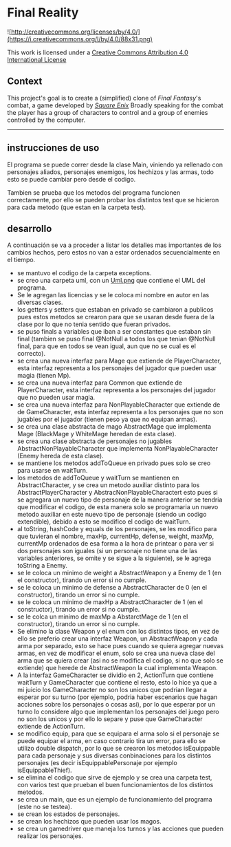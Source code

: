 Final Reality
=============

![http://creativecommons.org/licenses/by/4.0/](https://i.creativecommons.org/l/by/4.0/88x31.png)

This work is licensed under a 
[Creative Commons Attribution 4.0 International License](http://creativecommons.org/licenses/by/4.0/)

Context
-------

This project's goal is to create a (simplified) clone of _Final Fantasy_'s combat, a game developed
by [_Square Enix_](https://www.square-enix.com)
Broadly speaking for the combat the player has a group of characters to control and a group of 
enemies controlled by the computer.

---

## instrucciones de uso

El programa se puede correr desde la clase Main, viniendo ya rellenado con personajes aliados, personajes enemigos, 
los hechizos y las armas, todo esto se puede cambiar pero desde el codigo.

Tambien se prueba que los metodos del programa funcionen correctamente, por ello se pueden probar los distintos test que
se hicieron para cada metodo (que estan en la carpeta test).

## desarrollo

A continuación se va a proceder a listar los detalles mas importantes de los cambios hechos, pero estos no
van a estar ordenados secuencialmente en el tiempo.

- se mantuvo el codigo de la carpeta exceptions.
- se creo una carpeta uml, con un 
  [Uml.png](https://github.com/dcc-cc3002/final-reality-java-overexpOG/blob/0e05140fe9f7ea0d5c6896d3ceab586c7fa55c07/uml/Uml.png) 
  que contiene el UML del programa.
- Se le agregan las licencias y se le coloca mi nombre en autor en las diversas clases.
- los getters y setters que estaban en privado se cambiaron a publicos pues estos metodos se crearon para que
  se usaran desde fuera de la clase por lo que no tenia sentido que fueran privados.
- se puso finals a variables que iban a ser constantes que estaban sin final (tambien se puso final @NotNull
  a todos los que tenian @NotNull final, para que en todos se vean igual, aun que no se cual es el correcto).
- se crea una nueva interfaz para Mage que extiende de PlayerCharacter, esta interfaz representa a los personajes
  del jugador que pueden usar magia (tienen Mp).
- se crea una nueva interfaz para Common que extiende de PlayerCharacter, esta interfaz representa a los 
  personajes del jugador que no pueden usar magia.
- se crea una nueva interfaz para NonPlayableCharacter que extiende de de GameCharacter, esta interfaz representa
  a los personajes que no son jugables por el jugador (tienen peso ya que no equipan armas).
- se crea una clase abstracta de mago AbstractMage que implementa Mage (BlackMage y WhiteMage heredan de esta clase).
- se crea una clase abstracta de personajes no jugables AbstractNonPlayableCharacter que implementa
  NonPlayableCharacter (Enemy hereda de esta clase).
- se mantiene los metodos addToQueue en privado pues solo se creo para usarse en waitTurn.
- los metodos de addToQueue y waitTurn se mantienen en AbstractCharacter, y se crea un metodo auxiliar distinto para
  los AbstractPlayerCharacter y AbstracNonPlayableCharactert esto pues si se agregara un nuevo tipo de personaje de la 
  manera anterior se tendria que modificar el codigo, de esta manera solo se programaria un nuevo metodo auxiliar en este 
  nuevo tipo de personaje (siendo un codigo extendible), debido a esto se modifico el codigo de waitTurn.
- al toString, hashCode y equals de los personajes, se les modifico para que tuvieran el nombre, maxHp, currentHp,
  defense, weight, maxMp, currentMp ordenados de esa forma a la hora de printear o para ver si dos personajes son 
  iguales (si un personaje no tiene una de las variables anteriores, se omite y se sigue a la siguiente), se le
  agrega toString a Enemy.
- se le coloca un minimo de weight a AbstractWeapon y a Enemy de 1 (en el constructor), tirando un error 
  si no cumple.
- se le coloca un minimo de defense a AbstractCharacter de 0 (en el constructor), tirando un error si no cumple.
- se le coloca un minimo de maxHp a AbstractCharacter de 1 (en el constructor), tirando un error si no cumple.
- se le colca un minimo de maxMp a AbstarctMage de 1 (en el constructor), tirando un error si no cumple.
- Se elimino la clase Weapon y el enum con los distintos tipos, en vez de ello se preferio crear una interfaz Weapon,
  un AbstractWeapon y cada arma por separado, esto se hace pues cuando se quiera agregar nuevas armas, en vez de
  modificar el enum, solo se crea una nueva clase del arma que se quiera crear (asi no se modifica el codigo, si no 
  que solo se extiende) que herede de AbstractWeapon la cual implementa Weapon.
- A la interfaz GameCharacter se dividio en 2, ActionTurn que contiene waitTurn y GameCharacter que contiene el 
  resto, esto lo hice ya que a mi juicio los GameCharacter no son los unicos que podrian llegar a esperar por su
  turno (por ejemplo, podria haber escenarios que hagan acciones sobre los personajes o cosas asi), por lo que
  esperar por un turno lo considere algo que implementan los personajes del juego pero no son los unicos y por
  ello lo separe y puse que GameCharacter extiende de ActionTurn.
- se modifico equip, para que se equipara el arma solo si el personaje se puede equipar el arma, en caso contrario
  tira un error, para ello se utilizo double dispatch, por lo que se crearon los metodos isEquippable para cada 
  personaje y sus diversas conbinaciones para los distintos personajes (es decir isEquippablePersonaje por ejemplo
  isEquippableThief).
- se elimina el codigo que sirve de ejemplo y se crea una carpeta test, con varios test que prueban el buen 
  funcionamientos de los distintos metodos.
- se crea un main, que es un ejemplo de funcionamiento del programa (este no se testea).
- se crean los estados de personajes.
- se crean los hechizos que pueden usar los magos.
- se crea un gamedriver que maneja los turnos y las acciones que pueden realizar los personajes.